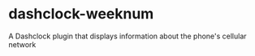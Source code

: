 dashclock-weeknum
==================

A Dashclock plugin that displays information about the phone's cellular network